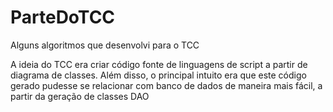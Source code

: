 # ParteDoTCC
Alguns algoritmos que desenvolvi para o TCC

A ideia do TCC era criar código fonte de linguagens de script a partir de diagrama de classes. Além disso, o principal intuito era que este código gerado pudesse se relacionar com banco de dados de maneira mais fácil, a partir da geração de classes DAO
